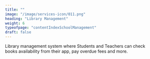 ```yaml
---
title: ""  
image: "/image/services-icon/011.png"
heading: "Library Management"
weight: 6
typeofpage: "contentIndexSchoolManagement"
draft: false
---
```


Library management system where Students and Teachers can check books availability from their app, pay overdue fees and more.
       